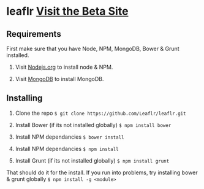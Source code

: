 leaflr [Visit the Beta Site](http://leaflr.org)
======


## Requirements
First make sure that you have Node, NPM, MongoDB, Bower & Grunt installed.

1. Visit [Nodejs.org](http://nodejs.org/) to install node & NPM.

2. Visit [MongoDB](http://www.mongodb.org/) to install MongoDB.


## Installing

1. Clone the repo ```$ git clone https://github.com/Leaflr/leaflr.git```

2. Install Bower (if its not installed globally) ```$ npm install bower```

3. Install NPM dependancies ```$ bower install```

4. Install NPM dependancies ```$ npm install```

5. Install Grunt (if its not installed globally) ```$ npm install grunt```

That should do it for the install. If you run into problems, try installing bower & grunt globally ```$ npm install -g <module>```
